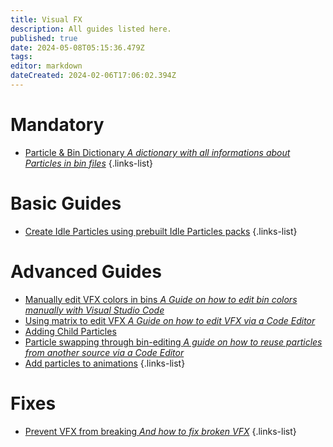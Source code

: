 ```yaml
---
title: Visual FX
description: All guides listed here.
published: true
date: 2024-05-08T05:15:36.479Z
tags: 
editor: markdown
dateCreated: 2024-02-06T17:06:02.394Z
---
```


# Mandatory
- [Particle & Bin Dictionary *A dictionary with all informations about Particles in bin files*](/specific-guide/coding/particle-dictionary)
{.links-list}

# Basic Guides
- [Create Idle Particles using prebuilt Idle Particles packs](/specific-guide/vfx/create-Idleparticles-using-idleparticle-packs)
{.links-list}

# Advanced Guides

- [Manually edit VFX colors in bins *A Guide on how to edit bin colors manually with Visual Studio Code*](/specific-guide/coding/man-edit-vfxcolor)
- [Using matrix to edit VFX *A Guide on how to edit VFX via a Code Editor*](/specific-guide/coding/edit-vfx-using-matrix)
- [Adding Child Particles](/specific-guide/coding/adding-child-particles)
- [Particle swapping through bin-editing *A guide on how to reuse particles from another source via a Code Editor* ](/specific-guide/coding/Particle-swapping)
- [Add particles to animations](/specific-guide/coding/add-particles-to-animation)
{.links-list}

# Fixes
- [Prevent VFX from breaking *And how to fix broken VFX*](/specific-guide/coding/fix-breaking-vfx)
{.links-list}

